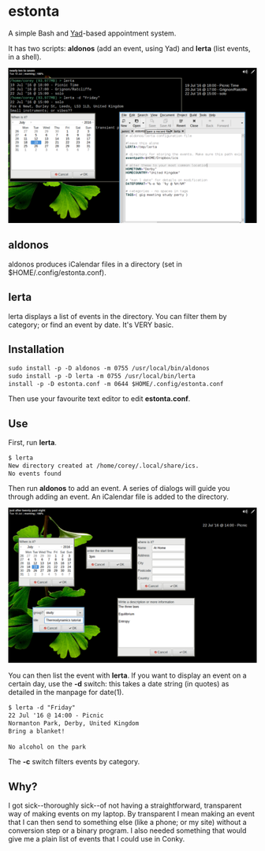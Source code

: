 # estonta
A simple Bash and [Yad](https://sourceforge.net/projects/yad-dialog/)-based appointment system.

It has two scripts: **aldonos** (add an event, using Yad) and **lerta** (list events, in a shell).


![clockwise, from top-left: lerta (in Termite), lerta in Conky, estonta.conf, aldonos](estonta.png)


## aldonos
aldonos produces iCalendar files in a directory (set in $HOME/.config/estonta.conf).

## lerta
lerta displays a list of events in the directory. You can filter them by category; or find an event by date. It's VERY basic.

## Installation

```
sudo install -p -D aldonos -m 0755 /usr/local/bin/aldonos
sudo install -p -D lerta -m 0755 /usr/local/bin/lerta
install -p -D estonta.conf -m 0644 $HOME/.config/estonta.conf
```

Then use your favourite text editor to edit **estonta.conf**.

## Use
First, run **lerta**.
```
$ lerta
New directory created at /home/corey/.local/share/ics.
No events found
```
Then run **aldonos** to add an event. A series of dialogs will guide you through adding an event. An iCalendar file is added to the directory.

![The series of dialogs for aldonos](aldonas.png)

You can then list the event with **lerta**. If you want to display an event on a certain day, use the **-d** switch: this takes a date string (in quotes) as detailed in the manpage for date(1).
```
$ lerta -d "Friday"
22 Jul '16 @ 14:00 - Picnic
Normanton Park, Derby, United Kingdom
Bring a blanket!

No alcohol on the park
```
The **-c** switch filters events by category.

## Why?
I got sick--thoroughly sick--of not having a straightforward, transparent way of making events on my laptop. By transparent I mean making an event that I can then send to something else (like a phone; or my site) without a conversion step or a binary program. I also needed something that would give me a plain list of events that I could use in Conky. 


